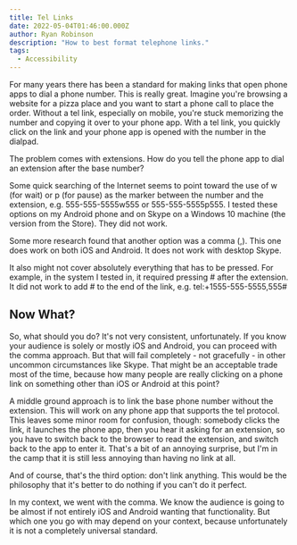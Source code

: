 ```yaml
---
title: Tel Links
date: 2022-05-04T01:46:00.000Z
author: Ryan Robinson
description: "How to best format telephone links."
tags:
  - Accessibility
---
```


For many years there has been a standard for making links that open phone apps to dial a phone number. This is really great. Imagine you're browsing a website for a pizza place and you want to start a phone call to place the order. Without a tel link, especially on mobile, you're stuck memorizing the number and copying it over to your phone app. With a tel link, you quickly click on the link and your phone app is opened with the number in the dialpad.

The problem comes with extensions. How do you tell the phone app to dial an extension after the base number?

Some quick searching of the Internet seems to point toward the use of w (for wait) or p (for pause) as the marker between the number and the extension, e.g. 555-555-5555w555 or 555-555-5555p555. I tested these options on my Android phone and on Skype on a Windows 10 machine (the version from the Store). They did not work.

Some more research found that another option was a comma (,). This one does work on both iOS and Android. It does not work with desktop Skype.

It also might not cover absolutely everything that has to be pressed. For example, in the system I tested in, it required pressing # after the extension. It did not work to add # to the end of the link, e.g. tel:+1555-555-5555,555#

## Now What?

So, what should you do? It's not very consistent, unfortunately. If you know your audience is solely or mostly iOS and Android, you can proceed with the comma approach. But that will fail completely - not gracefully - in other uncommon circumstances like Skype. That might be an acceptable trade most of the time, because how many people are really clicking on a phone link on something other than iOS or Android at this point?

A middle ground approach is to link the base phone number without the extension. This will work on any phone app that supports the tel protocol. This leaves some minor room for confusion, though: somebody clicks the link, it launches the phone app, then you hear it asking for an extension, so you have to switch back to the browser to read the extension, and switch back to the app to enter it. That's a bit of an annoying surprise, but I'm in the camp that it is still less annoying than having no link at all.

And of course, that's the third option: don't link anything. This would be the philosophy that it's better to do nothing if you can't do it perfect.

In my context, we went with the comma. We know the audience is going to be almost if not entirely iOS and Android wanting that functionality. But which one you go with may depend on your context, because unfortunately it is not a completely universal standard.
